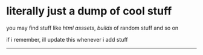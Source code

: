 # literally just a dump of cool stuff

you may find stuff like *html asssets*, *builds* of random stuff and so on

if i remember, ill update this whenever i add stuff

---

```the list
```
